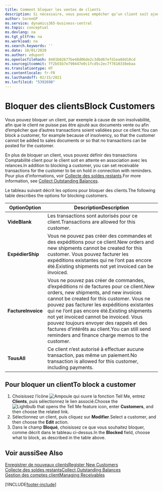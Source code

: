```yaml
---
title: Comment bloquer les ventes de clients
description: Si nécessaire, vous pouvez empêcher qu’un client soit ajouté aux documents de vente et d’autres transactions de vente.
author: SorenGP
ms.service: dynamics365-business-central
ms.topic: conceptual
ms.devlang: na
ms.tgt_pltfrm: na
ms.workload: na
ms.search.keywords: ''
ms.date: 10/01/2020
ms.author: edupont
ms.openlocfilehash: 8401b02677be48d06de2c3dbd67efd1ea8dd18cd
ms.sourcegitcommit: ff2b55b7e790447e0c1fcd5c2ec7f7610338ebaa
ms.translationtype: HT
ms.contentlocale: fr-FR
ms.lasthandoff: 02/15/2021
ms.locfileid: "5392698"
---
```

# <a name="block-customers"></a><span data-ttu-id="08dc5-103">Bloquer des clients</span><span class="sxs-lookup"><span data-stu-id="08dc5-103">Block Customers</span></span>
<span data-ttu-id="08dc5-104">Vous pouvez bloquer un client, par exemple à cause de son insolvabilité, afin que le client ne puisse pas être ajouté aux documents vente ou afin d’empêcher que d’autres transactions soient validées pour ce client.</span><span class="sxs-lookup"><span data-stu-id="08dc5-104">You can block a customer, for example because of insolvency, so that the customer cannot be added to sales documents or so that no transactions can be posted for the customer.</span></span>

<span data-ttu-id="08dc5-105">En plus de bloquer un client, vous pouvez définir des transactions Comptabilité client pour le client soit en attente en association avec les relances.</span><span class="sxs-lookup"><span data-stu-id="08dc5-105">In addition to blocking a customer, you can set receivable transactions for the customer to be on hold in connection with reminders.</span></span> <span data-ttu-id="08dc5-106">Pour plus d’informations, voir [Collecte des soldes restants](receivables-collect-outstanding-balances.md).</span><span class="sxs-lookup"><span data-stu-id="08dc5-106">For more information, see [Collect Outstanding Balances](receivables-collect-outstanding-balances.md).</span></span>   

<span data-ttu-id="08dc5-107">Le tableau suivant décrit les options pour bloquer des clients.</span><span class="sxs-lookup"><span data-stu-id="08dc5-107">The following table describes the options for blocking customers.</span></span>  

|<span data-ttu-id="08dc5-108">Option</span><span class="sxs-lookup"><span data-stu-id="08dc5-108">Option</span></span>|<span data-ttu-id="08dc5-109">Description</span><span class="sxs-lookup"><span data-stu-id="08dc5-109">Description</span></span>|  
|--------------------|------------|  
|<span data-ttu-id="08dc5-110">**Vide**</span><span class="sxs-lookup"><span data-stu-id="08dc5-110">**Blank**</span></span>|<span data-ttu-id="08dc5-111">Les transactions sont autorisés pour ce client.</span><span class="sxs-lookup"><span data-stu-id="08dc5-111">Transactions are allowed for this customer.</span></span>|
|<span data-ttu-id="08dc5-112">**Expédier**</span><span class="sxs-lookup"><span data-stu-id="08dc5-112">**Ship**</span></span>|<span data-ttu-id="08dc5-113">Vous ne pouvez pas créer des commandes et des expéditions pour ce client.</span><span class="sxs-lookup"><span data-stu-id="08dc5-113">New orders and new shipments cannot be created for this customer.</span></span> <span data-ttu-id="08dc5-114">Vous pouvez facturer les expéditions existantes qui ne l’ont pas encore été.</span><span class="sxs-lookup"><span data-stu-id="08dc5-114">Existing shipments not yet invoiced can be invoiced.</span></span>|  
|<span data-ttu-id="08dc5-115">**Facture**</span><span class="sxs-lookup"><span data-stu-id="08dc5-115">**Invoice**</span></span>|<span data-ttu-id="08dc5-116">Vous ne pouvez pas créer de commandes, d’expéditions ni de factures pour ce client.</span><span class="sxs-lookup"><span data-stu-id="08dc5-116">New orders, new shipments, and new invoices cannot be created for this customer.</span></span> <span data-ttu-id="08dc5-117">Vous ne pouvez pas facturer les expéditions existantes qui ne l’ont pas encore été.</span><span class="sxs-lookup"><span data-stu-id="08dc5-117">Existing shipments not yet invoiced cannot be invoiced.</span></span> <span data-ttu-id="08dc5-118">Vous pouvez toujours envoyer des rappels et des factures d’intérêts au client.</span><span class="sxs-lookup"><span data-stu-id="08dc5-118">You can still send reminders and finance charge memos to the customer.</span></span>|  
|<span data-ttu-id="08dc5-119">**Tous**</span><span class="sxs-lookup"><span data-stu-id="08dc5-119">**All**</span></span>|<span data-ttu-id="08dc5-120">Ce client n’est autorisé à effectuer aucune transaction, pas même un paiement.</span><span class="sxs-lookup"><span data-stu-id="08dc5-120">No transaction is allowed for this customer, including payments.</span></span>|  

## <a name="to-block-a-customer"></a><span data-ttu-id="08dc5-121">Pour bloquer un client</span><span class="sxs-lookup"><span data-stu-id="08dc5-121">To block a customer</span></span>  
1. <span data-ttu-id="08dc5-122">Choisissez l’icône ![Ampoule qui ouvre la fonction Tell Me](media/ui-search/search_small.png "Dites-moi ce que vous voulez faire"), entrez **Clients**, puis sélectionnez le lien associé.</span><span class="sxs-lookup"><span data-stu-id="08dc5-122">Choose the ![Lightbulb that opens the Tell Me feature](media/ui-search/search_small.png "Tell me what you want to do") icon, enter **Customers**, and then choose the related link.</span></span>
2. <span data-ttu-id="08dc5-123">Sélectionnez un client, puis cliquez sur **Modifier**.</span><span class="sxs-lookup"><span data-stu-id="08dc5-123">Select a customer, and then choose the **Edit** action.</span></span>
3. <span data-ttu-id="08dc5-124">Dans le champ **Bloqué**, choisissez ce que vous souhaitez bloquer, comme décrit dans le tableau ci-dessus.</span><span class="sxs-lookup"><span data-stu-id="08dc5-124">In the **Blocked** field, choose what to block, as described in the table above.</span></span>

## <a name="see-also"></a><span data-ttu-id="08dc5-125">Voir aussi</span><span class="sxs-lookup"><span data-stu-id="08dc5-125">See Also</span></span>  
[<span data-ttu-id="08dc5-126">Enregistrer de nouveaux clients</span><span class="sxs-lookup"><span data-stu-id="08dc5-126">Register New Customers</span></span>](sales-how-register-new-customers.md)  
[<span data-ttu-id="08dc5-127">Collecte des soldes restants</span><span class="sxs-lookup"><span data-stu-id="08dc5-127">Collect Outstanding Balances</span></span>](receivables-collect-outstanding-balances.md)  
[<span data-ttu-id="08dc5-128">Gestion des comptes client</span><span class="sxs-lookup"><span data-stu-id="08dc5-128">Managing Receivables</span></span>](receivables-manage-receivables.md)  


[!INCLUDE[footer-include](includes/footer-banner.md)]